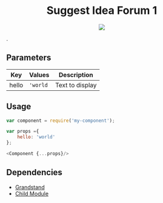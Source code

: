 <h1 align="center">Suggest Idea Forum 1</h1>
<p align="center">
    <a href="https://npm.morph.int.tools.bbc.co.uk/bbc-morph-suggest-idea-forum1" target="_blank">
        <img src="https://img.shields.io/badge/morph-npm-2C82C9.svg?style=flat-square">
    </a>
</p>

. 

## Parameters

| Key   |      Values      | Description |
|----------|-------------|-------------|
| hello | `'world` | Text to display |

## Usage

```js
var component = require('my-component');

var props ={
    hello: 'world'
};

<Component {...props}/>
```

## Dependencies
* [Grandstand](http://github.com/bbc/morph-modules/tree/master/morph-grandstand)
* [Child Module](http://github.com/bbc/morph-cli)
